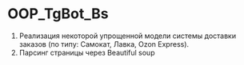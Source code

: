 # OOP_TgBot_Bs

1. Реализация некоторой упрощенной модели системы доставки заказов (по типу: Самокат, Лавка, Ozon Express).
2. Парсинг страницы через Beautiful soup
